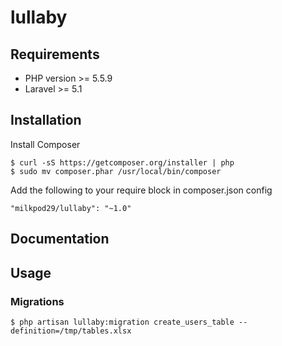 # lullaby

## Requirements

* PHP version >= 5.5.9
* Laravel >= 5.1

## Installation

Install Composer

```
$ curl -sS https://getcomposer.org/installer | php
$ sudo mv composer.phar /usr/local/bin/composer
```

Add the following to your require block in composer.json config

```
"milkpod29/lullaby": "~1.0"
```

## Documentation

## Usage

### Migrations

```
$ php artisan lullaby:migration create_users_table --definition=/tmp/tables.xlsx
```
